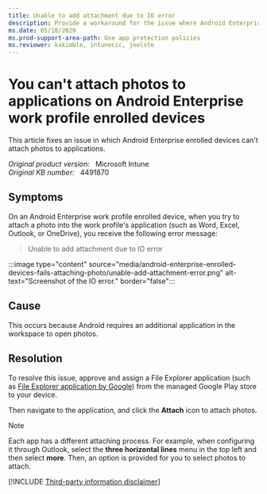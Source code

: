 ```yaml
---
title: Unable to add attachment due to IO error 
description: Provide a workaround for the issue where Android Enterprise enrolled devices can't attach photos to applications.
ms.date: 05/18/2020
ms.prod-support-area-path: Use app protection policies
ms.reviewer: kakimble, intunecic, joelste
---
```

# You can't attach photos to applications on Android Enterprise work profile enrolled devices

This article fixes an issue in which Android Enterprise enrolled devices can't attach photos to applications.

_Original product version:_ &nbsp; Microsoft Intune  
_Original KB number:_ &nbsp; 4491870

## Symptoms

On an Android Enterprise work profile enrolled device, when you try to attach a photo into the work profile's application (such as Word, Excel, Outlook, or OneDrive), you receive the following error message:

> Unable to add attachment due to IO error

:::image type="content" source="media/android-enterprise-enrolled-devices-fails-attaching-photo/unable-add-attachment-error.png" alt-text="Screenshot of the IO error." border="false":::

## Cause

This occurs because Android requires an additional application in the workspace to open photos.

## Resolution

To resolve this issue, approve and assign a File Explorer application (such as [File Explorer application by Google](https://play.google.com/store/apps/details?id=com.google.android.apps.nbu.files)) from the managed Google Play store to your device.

Then navigate to the application, and click the **Attach** icon to attach photos.

> [!NOTE]
> Each app has a different attaching process. For example, when configuring it through Outlook, select the **three horizontal lines** menu in the top left and then select **more**. Then, an option is provided for you to select photos to attach.

[!INCLUDE [Third-party information disclaimer](../../includes/third-party-disclaimer.md)]
